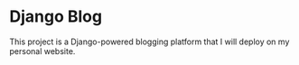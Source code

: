 # Django Blog

This project is a Django-powered blogging platform that I will deploy on my personal website.
